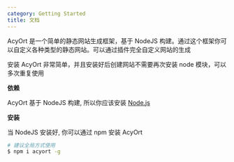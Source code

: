 ```yaml
---
category: Getting Started
title: 文档
---
```


AcyOrt 是一个简单的静态网站生成框架，基于 NodeJS 构建。通过这个框架你可以自定义各种类型的静态网站。可以通过插件完全自定义网站的生成

安装 AcyOrt 非常简单，并且安装好后创建网站不需要再次安装 node 模块，可以多次重复使用

**依赖**

AcyOrt 基于 NodeJS 构建, 所以你应该安装 [Node.js](http://nodejs.org/)

**安装**

当 NodeJS 安装好, 你可以通过 npm 安装 AcyOrt

```bash
# 建议全局方式使用
$ npm i acyort -g
```
